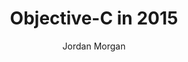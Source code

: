 ---
layout: post
tags: ["Misc"]
title: "Objective-C in 2015"
author: Jordan Morgan
description: "Apple has decreed that it's Swift's world and Objective-C is just living in it. Paradoxically, it's almost made it better than it's ever been."
image: /assets/images/logo.png
---